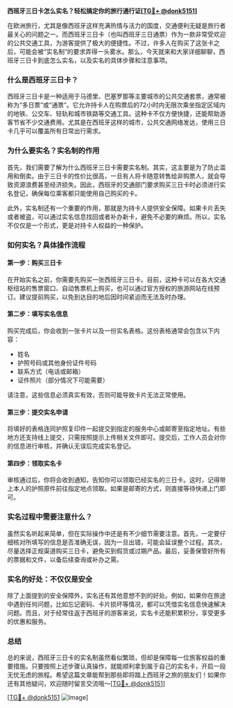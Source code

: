 **西班牙三日卡怎么实名？轻松搞定你的旅行通行证[[TG💪+ @donk5151](https://t.me/s/donk5151)]**

在欧洲旅行，尤其是像西班牙这样充满热情与活力的国度，交通便利无疑是旅行者最关心的问题之一。而西班牙三日卡（也叫西班牙三日通票）作为一款非常受欢迎的公共交通工具，为游客提供了极大的便捷性。不过，许多人在购买了这张卡之后，可能会被“实名制”的要求弄得一头雾水。那么，今天就来和大家详细聊聊，西班牙三日卡到底怎么实名，以及实名的具体步骤和注意事项。

### 什么是西班牙三日卡？

西班牙三日卡是一种适用于马德里、巴塞罗那等主要城市的公共交通套票，通常被称为“多日票”或“通票”。它允许持卡人在购票后的72小时内无限次乘坐指定区域内的地铁、公交车、轻轨和城市铁路等交通工具。这种卡不仅方便快捷，还能帮助游客节省不少交通费用。尤其是在西班牙这样的城市，公共交通网络发达，使用三日卡几乎可以覆盖所有日常出行需求。

### 为什么要实名？实名制的作用

首先，我们需要了解为什么西班牙三日卡需要实名制。其实，这主要是为了防止滥用和倒卖。由于三日卡的性价比很高，一旦有人将卡随意转售给非购票人，就会导致资源浪费甚至经济损失。因此，西班牙的交通部门要求购买三日卡时必须进行实名登记，确保每位乘客都只能使用自己购买的卡。

此外，实名制还有一个重要的作用，那就是为持卡人提供安全保障。如果卡片丢失或者被盗，可以通过实名信息找回或者补办新卡，避免不必要的麻烦。所以，实名不仅仅是一个形式，更是对持卡人权益的一种保护。

### 如何实名？具体操作流程

#### 第一步：购买三日卡

在开始实名之前，你需要先购买一张西班牙三日卡。目前，这种卡可以在各大交通枢纽站的售票窗口、自动售票机上购买，也可以通过官方授权的旅游网站在线预订。建议提前购买，以免到达目的地后因时间紧迫而无法及时办理。

#### 第二步：填写实名信息

购买完成后，你会收到一张卡片以及一份实名表格。这份表格通常会包含以下内容：

- 姓名
- 护照号码或其他身份证件号码
- 联系方式（电话或邮箱）
- 证件照片（部分情况下可能需要）

请注意，这些信息必须真实有效，否则可能导致卡片无法正常使用。

#### 第三步：提交实名申请

将填好的表格连同护照复印件一起提交到指定的服务中心或邮寄至指定地址。有些地方还支持线上提交，只需按照提示上传相关文件即可。提交后，工作人员会对你的信息进行审核，并确认无误后完成实名登记。

#### 第四步：领取实名卡

审核通过后，你将会收到通知，告知你可以领取已经实名的三日卡。这时，记得带上本人的护照原件前往指定地点领取。如果是邮寄的方式，则直接等待快递上门即可。

### 实名过程中需要注意什么？

虽然实名听起来简单，但在实际操作中还是有不少细节需要注意。首先，一定要仔细核对所填写的信息是否准确无误，因为一旦出错，可能会延误整个过程。其次，尽量选择正规渠道购买三日卡，避免买到假货或过期产品。最后，妥善保管好所有的票据和文件，以备后续查询或补办之需。

### 实名的好处：不仅仅是安全

除了上面提到的安全保障外，实名还有其他意想不到的好处。例如，如果你在旅途中遇到任何问题，比如忘记密码、卡片损坏等情况，都可以凭借实名信息快速解决问题。而且，对于经常往返于西班牙的游客来说，实名卡还能积累积分，享受更多的优惠和服务。

### 总结

总的来说，西班牙三日卡的实名制虽然看似繁琐，但却是保障每一位旅客权益的重要措施。只要按照上述步骤认真操作，就能顺利拿到属于自己的实名卡，开启一段无忧无虑的旅程。希望这篇文章能帮到那些即将踏上西班牙之旅的朋友们！如果你还有其他疑问，欢迎随时留言交流哦～[[TG💪+ @donk5151](https://t.me/s/donk5151)]

[[TG💪+ @donk5151](https://t.me/s/donk5151) ![Image](https://i.postimg.cc/rwNCRYN7/Snipaste-2025-04-30-17-27-05.png)]